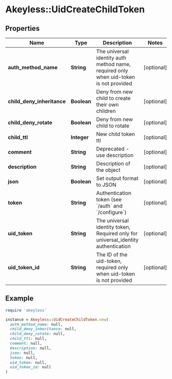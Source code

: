 # Akeyless::UidCreateChildToken

## Properties

| Name | Type | Description | Notes |
| ---- | ---- | ----------- | ----- |
| **auth_method_name** | **String** | The universal identity auth method name, required only when uid-token is not provided | [optional] |
| **child_deny_inheritance** | **Boolean** | Deny from new child to create their own children | [optional] |
| **child_deny_rotate** | **Boolean** | Deny from new child to rotate | [optional] |
| **child_ttl** | **Integer** | New child token ttl | [optional] |
| **comment** | **String** | Deprecated - use description | [optional] |
| **description** | **String** | Description of the object | [optional] |
| **json** | **Boolean** | Set output format to JSON | [optional] |
| **token** | **String** | Authentication token (see &#x60;/auth&#x60; and &#x60;/configure&#x60;) | [optional] |
| **uid_token** | **String** | The universal identity token, Required only for universal_identity authentication | [optional] |
| **uid_token_id** | **String** | The ID of the uid-token, required only when uid-token is not provided | [optional] |

## Example

```ruby
require 'akeyless'

instance = Akeyless::UidCreateChildToken.new(
  auth_method_name: null,
  child_deny_inheritance: null,
  child_deny_rotate: null,
  child_ttl: null,
  comment: null,
  description: null,
  json: null,
  token: null,
  uid_token: null,
  uid_token_id: null
)
```


